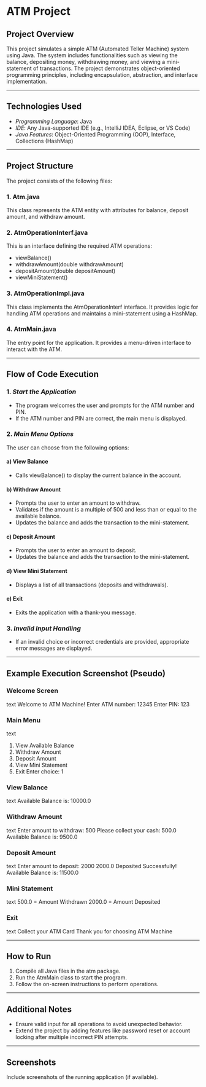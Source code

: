 # ATM Project

## Project Overview
This project simulates a simple ATM (Automated Teller Machine) system using Java. The system includes functionalities such as viewing the balance, depositing money, withdrawing money, and viewing a mini-statement of transactions. The project demonstrates object-oriented programming principles, including encapsulation, abstraction, and interface implementation.

---

## Technologies Used
- *Programming Language*: Java
- *IDE*: Any Java-supported IDE (e.g., IntelliJ IDEA, Eclipse, or VS Code)
- *Java Features*: Object-Oriented Programming (OOP), Interface, Collections (HashMap)

---

## Project Structure
The project consists of the following files:

### 1. Atm.java
This class represents the ATM entity with attributes for balance, deposit amount, and withdraw amount.

### 2. AtmOperationInterf.java
This is an interface defining the required ATM operations:
- viewBalance()
- withdrawAmount(double withdrawAmount)
- depositAmount(double depositAmount)
- viewMiniStatement()

### 3. AtmOperationImpl.java
This class implements the AtmOperationInterf interface. It provides logic for handling ATM operations and maintains a mini-statement using a HashMap.

### 4. AtmMain.java
The entry point for the application. It provides a menu-driven interface to interact with the ATM.

---

## Flow of Code Execution

### 1. *Start the Application*
- The program welcomes the user and prompts for the ATM number and PIN.
- If the ATM number and PIN are correct, the main menu is displayed.

### 2. *Main Menu Options*
The user can choose from the following options:

#### a) View Balance
- Calls viewBalance() to display the current balance in the account.

#### b) Withdraw Amount
- Prompts the user to enter an amount to withdraw.
- Validates if the amount is a multiple of 500 and less than or equal to the available balance.
- Updates the balance and adds the transaction to the mini-statement.

#### c) Deposit Amount
- Prompts the user to enter an amount to deposit.
- Updates the balance and adds the transaction to the mini-statement.

#### d) View Mini Statement
- Displays a list of all transactions (deposits and withdrawals).

#### e) Exit
- Exits the application with a thank-you message.

### 3. *Invalid Input Handling*
- If an invalid choice or incorrect credentials are provided, appropriate error messages are displayed.

---

## Example Execution Screenshot (Pseudo)

### Welcome Screen
text
Welcome to ATM Machine!
Enter ATM number: 12345
Enter PIN: 123


### Main Menu
text
1. View Available Balance
2. Withdraw Amount
3. Deposit Amount
4. View Mini Statement
5. Exit
Enter choice: 1


### View Balance
text
Available Balance is: 10000.0


### Withdraw Amount
text
Enter amount to withdraw: 500
Please collect your cash: 500.0
Available Balance is: 9500.0


### Deposit Amount
text
Enter amount to deposit: 2000
2000.0 Deposited Successfully!
Available Balance is: 11500.0


### Mini Statement
text
500.0 = Amount Withdrawn
2000.0 = Amount Deposited


### Exit
text
Collect your ATM Card
Thank you for choosing ATM Machine


---

## How to Run
1. Compile all Java files in the atm package.
2. Run the AtmMain class to start the program.
3. Follow the on-screen instructions to perform operations.

---

## Additional Notes
- Ensure valid input for all operations to avoid unexpected behavior.
- Extend the project by adding features like password reset or account locking after multiple incorrect PIN attempts.

---

## Screenshots
Include screenshots of the running application (if available).
